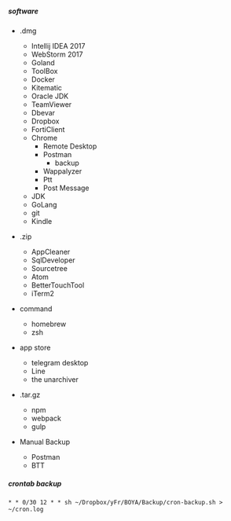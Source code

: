 ##### software
* .dmg
  * Intellij IDEA 2017
  * WebStorm 2017
  * Goland
  * ToolBox
  * Docker
  * Kitematic
  * Oracle JDK
  * TeamViewer
  * Dbevar
  * Dropbox
  * FortiClient
  * Chrome
    * Remote Desktop
    * Postman 
      * backup
    * Wappalyzer
    * Ptt
    * Post Message
  * JDK
  * GoLang
  * git
  * Kindle
  
* .zip
  * AppCleaner
  * SqlDeveloper
  * Sourcetree
  * Atom
  * BetterTouchTool
  * iTerm2

* command
  * homebrew
  * zsh

* app store
  * telegram desktop
  * Line
  * the unarchiver

* .tar.gz
  * npm
  * webpack
  * gulp
  
* Manual Backup
  * Postman
  * BTT

##### crontab backup
```
* * 0/30 12 * * sh ~/Dropbox/yFr/BOYA/Backup/cron-backup.sh > ~/cron.log
```